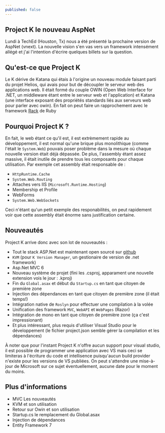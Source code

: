 ```yaml
---
published: false
---
```


## Project K le nouveau AspNet

Lundi à TechEd (Houston, Tx) nous a été présenté la prochaine version de AspNet (vnext). La nouvelle vision s'en vas vers un framework intensément allégé et j'ai l'intention d'écrire quelques billets sur la question.

## Qu'est-ce que Project K

Le K dérive de Katana qui étais à l'origine un nouveau module faisant parti du projet Helios, qui avais pour but de découpler le serveur web des applications web. Il était formé du couple OWIN (Open Web Interface for .NET, un middleware étant entre le serveur web et l'application) et Katana (une interface exposant des propriétés standards liés aux serveurs web pour parler avec owin). En fait on peut faire un rapprochement avec le framework [Rack](http://rack.github.io/) de Ruby

## Pourquoi Project K ?

En fait, le web étant ce qu'il est, il est extrèmement rapide au développement, il est normal qu'une brique plus monolithique (comme l'était le `System.Web`) pouvais poser problème dans la mesure où chaque nouvelle version était déjà dépassée. De plus, l'assembly étant assez massive, il était inutile de prendre tous les composants pour chaque utilisation. Par exemple cet assembly était responsable de :

- `HttpRuntime.Cache`
- `System.Web.Routing`
- Attaches vers IIS (`Microsoft.Runtime.Hosting`)
- Membership et Profile
- WebForms
- `System.Web.WebSockets`

Ceci n'étant qu'un petit exemple des responabilités, on peut rapidement voir que cette assembly était énorme sans justification certaine.

## Nouveautés

Project K arrive donc avec son lot de nouveautés :

- Tout le stack ASP.Net est maintenant open sourcé sur [github](https://github.com/aspnet)
- `KVM` (pour `K Version Manager`, un gestionaire de version de .net framework)
- Asp.Net MVC 6
- Nouveau système de projet (fini les .csproj, apparament une nouvelle extension vois le jour : .kproj)
- Fin du `Global.asax` et début du `Startup.cs` en tant que citoyen de première zone
- Injection des dépendances en tant que citoyen de première zone (il était temps!)
- Intégration native de `Roslyn` pour effectuer une compilation à la volée
- Unification des framework `MVC`, `WebAPI` et `WebPages` (Razor)
- Intégration de mono en tant que citoyen de première zone (ça c'est impressionant)
- Et plus intéressant, plus requis d'utiliser Visual Studio pour le développement (le fichier project.json semble gérer la compilation et les dépendances)

À noter que pour l'instant Project K n'offre aucun support pour visual studio, il est possible de programmer une application avec VS mais ceci se limiteras à l'écriture du code et intellisence puisqu'aucun build provider n'existe pour les versions de VS publiées. On peut s'attendre une mise-à-jour de Microsoft sur ce sujet éventuellement, aucune date pour le moment du moins.

## Plus d'informations

- MVC Les nouveautés
- KVM et son utilisation
- Retour sur Owin et son utilisation
- Startup.cs le remplacement du Global.asax
- Injection de dépendances
- Entity Framework 7




